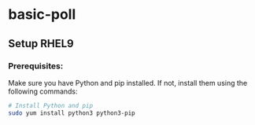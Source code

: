 # basic-poll
## Setup RHEL9
### Prerequisites:
Make sure you have Python and pip installed. If not, install them using the following commands:
```bash
# Install Python and pip
sudo yum install python3 python3-pip
```

